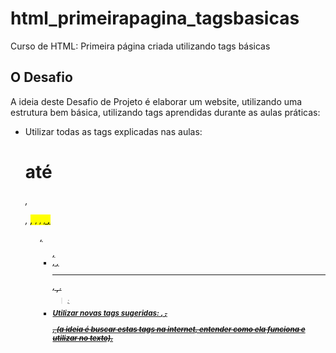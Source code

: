 # html_primeirapagina_tagsbasicas
Curso de HTML: Primeira página criada utilizando tags básicas

## O Desafio
 
A ideia deste Desafio de Projeto é elaborar um website, utilizando uma estrutura bem básica, utilizando tags aprendidas durante as aulas práticas:

* Utilizar todas as tags explicadas nas aulas: <h1> até <h6>, <p>, <mark>, <small>, <i>, <u>, <strong>, <ol>, <ul>, <li>, <a>, <hr>, <sub>, <sup>, <blockquote>;
* Utilizar novas tags sugeridas: <font>, <del>, <p>, <abbr> (a ideia é buscar estas tags na internet, entender como ela funciona e utilizar no texto).
